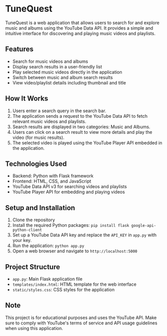 # TuneQuest

TuneQuest is a web application that allows users to search for and explore music and albums using the YouTube Data API. It provides a simple and intuitive interface for discovering and playing music videos and playlists.

## Features

- Search for music videos and albums
- Display search results in a user-friendly list
- Play selected music videos directly in the application
- Switch between music and album search results
- View video/playlist details including thumbnail and title

## How It Works

1. Users enter a search query in the search bar.
2. The application sends a request to the YouTube Data API to fetch relevant music videos and playlists.
3. Search results are displayed in two categories: Music and Albums.
4. Users can click on a search result to view more details and play the video (for music results).
5. The selected video is played using the YouTube Player API embedded in the application.

## Technologies Used

- Backend: Python with Flask framework
- Frontend: HTML, CSS, and JavaScript
- YouTube Data API v3 for searching videos and playlists
- YouTube Player API for embedding and playing videos

## Setup and Installation

1. Clone the repository
2. Install the required Python packages: `pip install flask google-api-python-client`
3. Set up a YouTube Data API key and replace the `API_KEY` in `app.py` with your key.
4. Run the application: `python app.py`
5. Open a web browser and navigate to `http://localhost:5000`

## Project Structure

- `app.py`: Main Flask application file
- `templates/index.html`: HTML template for the web interface
- `static/styles.css`: CSS styles for the application

## Note

This project is for educational purposes and uses the YouTube API. Make sure to comply with YouTube's terms of service and API usage guidelines when using this application.